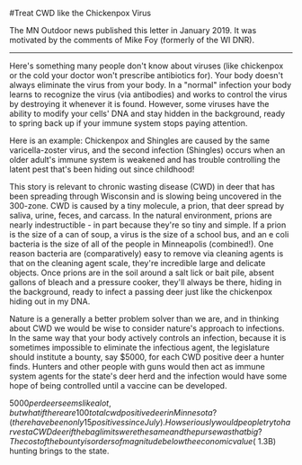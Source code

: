 #Treat CWD like the Chickenpox Virus

The MN Outdoor news published this letter in January 2019.  It was motivated by the comments of Mike Foy (formerly of the WI DNR).

***

Here's something many people don't know about viruses (like chickenpox or the cold your doctor won't prescribe antibiotics for). Your body doesn't always eliminate the virus from your body. In a "normal" infection your body learns to recognize the virus (via antibodies) and works to control the virus by destroying it whenever it is found. However, some viruses have the ability to modify your cells' DNA and stay hidden in the background, ready to spring back up if your immune system stops paying attention.


Here is an example: Chickenpox and Shingles are caused by the same varicella-zoster virus, and the second infection (Shingles) occurs when an older adult's immune system is weakened and has trouble controlling the latent pest that's been hiding out since childhood!


This story is relevant to chronic wasting disease (CWD) in deer that has been spreading through Wisconsin and is slowing being uncovered in the 300-zone. CWD is caused by a tiny molecule, a prion, that deer spread by saliva, urine, feces, and carcass. In the natural environment, prions are nearly indestructible - in part because they're so tiny and simple.  If a prion is the size of a can of soup, a virus is the size of a school bus, and an e coli bacteria is the size of all of the people in Minneapolis (combined!).  One reason bacteria are (comparatively) easy to remove via cleaning agents is that on the cleaning agent scale, they're incredible large and delicate objects.  Once prions are in the soil around a salt lick or bait pile, absent gallons of bleach and a pressure cooker, they'll always be there, hiding in the background, ready to infect a passing deer just like the chickenpox hiding out in my DNA.


Nature is a generally a better problem solver than we are, and in thinking about CWD we would be wise to consider nature's approach to infections. In the same way that your body actively controls an infection, because it is sometimes impossible to eliminate the infectious agent, the legislature should institute a bounty, say $5000, for each CWD positive deer a hunter finds. Hunters and other people with guns would then act as immune system agents for the state's deer herd and the infection would have some hope of being controlled until a vaccine can be developed.


$5000 per deer seems like a lot, but what if there are 100 total cwd positive deer in Minnesota? (there have been only 15 positives since July). How seriously would people try to harvest a CWD deer if the bag limits were the same and the purse was that big? The cost of the bounty is orders of magnitude below the economic value (~$1.3B) hunting brings to the state.
